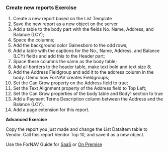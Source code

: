 ### Create new reports Exercise

1. Create a new report based on the List Template
1. Save the new report as a new object on the server
1. Add a table to the body part with the fields No. Name, Address, and Balance (LCY);
1. Space the columns;
1. Add the background color Gainesboro to the odd rows;
1. Add a table with the captions for the No., Name, Address, and Balance (LCY) fields and add this to the Header part;
1. Space these columns the same as the body table;
1. Add all borders to the header table, make text bold and text size 8;
1. Add the Address Fieldgroup and add it to the address column in the body. Demo how ForNAV creates Fieldgroups; 
1. Set the Can Grow property on the Address field to true;
1. Set the Text Alignment property of the Address field to Top Left;
1. Set the Can Grow properties of the body table and Body1 section to true
1. Add a Payment Terms Description column between the Address and the Balance (LCY).
1. Add a page extension for this report.
<!-- 1. Sort Customers with the highest balance first, go to the properties of the list, go to Data Item Table View. Sort Descending on the field Balance (LCY); -->
<!-- 1. Only display the first ten records. Set Max Iteration to 10. -->

**Advanced Exercise**

Copy the report you just made and change the List DataItem table to Vendor. Call this report Vendor Top 10, and save it as a new object.

Use the ForNAV Guide for [SaaS]() or [On Premise]()


<!-- ToDO -> edit links -->

<!-- ### Sample scripts

**Get the ForNAV Setup table**
```javascript
ForNAVSetup.Get();
ForNAVSetup.CalcFields('Logo');
``` -->